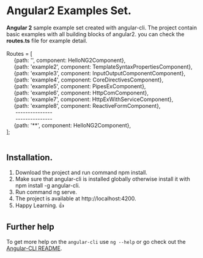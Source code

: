 # Angular2 Examples Set.
**Angular 2** sample example set created with angular-cli. The project contain basic examples with all building blocks of angular2. you can check the **routes.ts** file for example detail. </br>
</br>
Routes = [ </br>
  &nbsp;  &nbsp;  &nbsp;{path: '', component: HelloNG2Component}, </br>
  &nbsp;  &nbsp;  &nbsp;{path: 'example2', component: TemplateSyntaxPropertiesComponent}, </br>
  &nbsp;  &nbsp;  &nbsp;{path: 'example3', component: InputOutputComponentComponent}, </br>
  &nbsp;  &nbsp;  &nbsp;{path: 'example4', component: CoreDirectivesComponent}, </br>
  &nbsp;  &nbsp;  &nbsp;{path: 'example5', component: PipesExComponent}, </br>
  &nbsp;  &nbsp;  &nbsp;{path: 'example6', component: HttpComComponent}, </br>
  &nbsp;  &nbsp;  &nbsp;{path: 'example7', component: HttpExWithServiceComponent}, </br>
  &nbsp;  &nbsp;  &nbsp;{path: 'example8', component: ReactiveFormComponent}, </br>
  &nbsp;  &nbsp;  &nbsp;  --------------- </br>
  &nbsp;  &nbsp;  &nbsp;  --------------- </br>
  &nbsp;  &nbsp;  &nbsp;{path: '**', component: HelloNG2Component}, </br>
]; </br>
</br>
## **Installation**.
1.  Download the project and run command npm install.
2.  Make sure that angular-cli is installed globally otherwise install it with npm install -g angular-cli.
3.  Run command ng serve.
4.  The project is available at http://localhost:4200.
5.  Happy Learning. :+1:

## **Further help**

To get more help on the `angular-cli` use `ng --help` or go check out the [Angular-CLI README](https://github.com/angular/angular-cli/blob/master/README.md).
